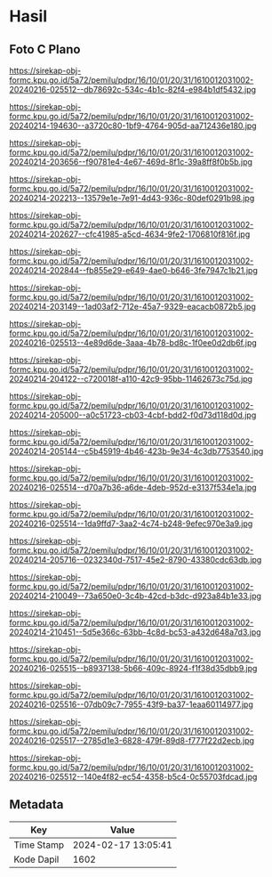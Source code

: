 # Hasil

## Foto C Plano

https://sirekap-obj-formc.kpu.go.id/5a72/pemilu/pdpr/16/10/01/20/31/1610012031002-20240216-025512--db78692c-534c-4b1c-82f4-e984b1df5432.jpg

https://sirekap-obj-formc.kpu.go.id/5a72/pemilu/pdpr/16/10/01/20/31/1610012031002-20240214-194630--a3720c80-1bf9-4764-905d-aa712436e180.jpg

https://sirekap-obj-formc.kpu.go.id/5a72/pemilu/pdpr/16/10/01/20/31/1610012031002-20240214-203656--f90781e4-4e67-469d-8f1c-39a8ff8f0b5b.jpg

https://sirekap-obj-formc.kpu.go.id/5a72/pemilu/pdpr/16/10/01/20/31/1610012031002-20240214-202213--13579e1e-7e91-4d43-936c-80def0291b98.jpg

https://sirekap-obj-formc.kpu.go.id/5a72/pemilu/pdpr/16/10/01/20/31/1610012031002-20240214-202627--cfc41985-a5cd-4634-9fe2-1706810f816f.jpg

https://sirekap-obj-formc.kpu.go.id/5a72/pemilu/pdpr/16/10/01/20/31/1610012031002-20240214-202844--fb855e29-e649-4ae0-b646-3fe7947c1b21.jpg

https://sirekap-obj-formc.kpu.go.id/5a72/pemilu/pdpr/16/10/01/20/31/1610012031002-20240214-203149--1ad03af2-712e-45a7-9329-eacacb0872b5.jpg

https://sirekap-obj-formc.kpu.go.id/5a72/pemilu/pdpr/16/10/01/20/31/1610012031002-20240216-025513--4e89d6de-3aaa-4b78-bd8c-1f0ee0d2db6f.jpg

https://sirekap-obj-formc.kpu.go.id/5a72/pemilu/pdpr/16/10/01/20/31/1610012031002-20240214-204122--c720018f-a110-42c9-95bb-11462673c75d.jpg

https://sirekap-obj-formc.kpu.go.id/5a72/pemilu/pdpr/16/10/01/20/31/1610012031002-20240214-205000--a0c51723-cb03-4cbf-bdd2-f0d73d118d0d.jpg

https://sirekap-obj-formc.kpu.go.id/5a72/pemilu/pdpr/16/10/01/20/31/1610012031002-20240214-205144--c5b45919-4b46-423b-9e34-4c3db7753540.jpg

https://sirekap-obj-formc.kpu.go.id/5a72/pemilu/pdpr/16/10/01/20/31/1610012031002-20240216-025514--d70a7b36-a6de-4deb-952d-e3137f534e1a.jpg

https://sirekap-obj-formc.kpu.go.id/5a72/pemilu/pdpr/16/10/01/20/31/1610012031002-20240216-025514--1da9ffd7-3aa2-4c74-b248-9efec970e3a9.jpg

https://sirekap-obj-formc.kpu.go.id/5a72/pemilu/pdpr/16/10/01/20/31/1610012031002-20240214-205716--0232340d-7517-45e2-8790-43380cdc63db.jpg

https://sirekap-obj-formc.kpu.go.id/5a72/pemilu/pdpr/16/10/01/20/31/1610012031002-20240214-210049--73a650e0-3c4b-42cd-b3dc-d923a84b1e33.jpg

https://sirekap-obj-formc.kpu.go.id/5a72/pemilu/pdpr/16/10/01/20/31/1610012031002-20240214-210451--5d5e366c-63bb-4c8d-bc53-a432d648a7d3.jpg

https://sirekap-obj-formc.kpu.go.id/5a72/pemilu/pdpr/16/10/01/20/31/1610012031002-20240216-025515--b8937138-5b66-409c-8924-f1f38d35dbb9.jpg

https://sirekap-obj-formc.kpu.go.id/5a72/pemilu/pdpr/16/10/01/20/31/1610012031002-20240216-025516--07db09c7-7955-43f9-ba37-1eaa60114977.jpg

https://sirekap-obj-formc.kpu.go.id/5a72/pemilu/pdpr/16/10/01/20/31/1610012031002-20240216-025517--2785d1e3-6828-479f-89d8-f777f22d2ecb.jpg

https://sirekap-obj-formc.kpu.go.id/5a72/pemilu/pdpr/16/10/01/20/31/1610012031002-20240216-025512--140e4f82-ec54-4358-b5c4-0c55703fdcad.jpg


## Metadata

| Key        | Value               |
| ---------- | ------------------- |
| Time Stamp | 2024-02-17 13:05:41 |
| Kode Dapil | 1602                |



